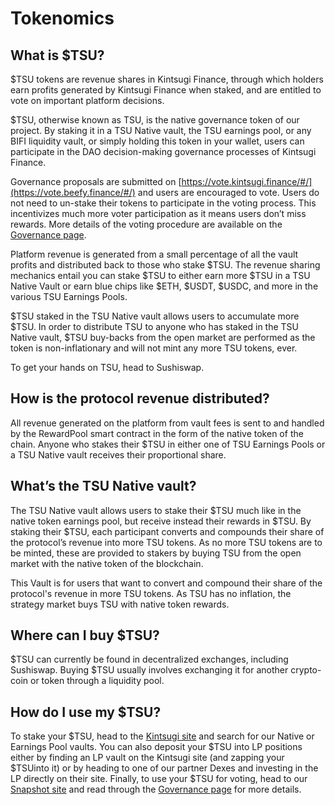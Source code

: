 # Tokenomics

## **What is $TSU?**

$TSU tokens are revenue shares in Kintsugi Finance, through which holders earn profits generated by Kintsugi Finance when staked, and are entitled to vote on important platform decisions.

$TSU, otherwise known as TSU, is the native governance token of our project. By staking it in a TSU Native vault, the TSU earnings pool, or any BIFI liquidity vault, or simply holding this token in your wallet, users can participate in the DAO decision-making governance processes of Kintsugi Finance.&#x20;

Governance proposals are submitted on [https://vote.kintsugi.finance/#/](https://vote.beefy.finance/#/) and users are encouraged to vote. Users do not need to un-stake their tokens to participate in the voting process. This incentivizes much more voter participation as it means users don’t miss rewards. More details of the voting procedure are available on the [Governance page](../../community-governance/governance.md).

Platform revenue is generated from a small percentage of all the vault profits and distributed back to those who stake $TSU. The revenue sharing mechanics entail you can stake $TSU to either earn more $TSU in a TSU Native Vault or earn blue chips like $ETH, $USDT, $USDC, and more in the various TSU Earnings Pools.



$TSU staked in the TSU Native vault allows users to accumulate more $TSU. In order to distribute TSU to anyone who has staked in the TSU Native vault, $TSU buy-backs from the open market are performed as the token is non-inflationary and will not mint any more TSU tokens, ever.

To get your hands on TSU, head to Sushiswap.

## **How is the protocol revenue distributed?**

All revenue generated on the platform from vault fees is sent to and handled by the RewardPool smart contract in the form of the native token of the chain. Anyone who stakes their $TSU in either one of TSU Earnings Pools or a TSU Native vault receives their proportional share.

## **What’s the** TSU Native **vault?**

The TSU Native vault allows users to stake their $TSU much like in the native token earnings pool, but receive instead their rewards in $TSU. By staking their $TSU, each participant converts and compounds their share of the protocol’s revenue into more TSU tokens. As no more TSU tokens are to be minted, these are provided to stakers by buying TSU from the open market with the native token of the blockchain.

This Vault is for users that want to convert and compound their share of the protocol's revenue in more TSU tokens. As TSU has no inflation, the strategy market buys TSU with native token rewards.

## **Where can I buy $TSU?**

$TSU can currently be found in decentralized exchanges, including Sushiswap.        Buying $TSU usually involves exchanging it for another crypto-coin or token through a liquidity pool.

## **How do I use my $TSU?**

To stake your $TSU, head to the [Kintsugi site](https://app.kintsugi.finance) and search for our Native or Earnings Pool vaults. You can also deposit your $TSU into LP positions either by finding an LP vault on the Kintsugi site (and zapping your $TSUinto it) or by heading to one of our partner Dexes and investing in the LP directly on their site. Finally, to use your $TSU for voting, head to our [Snapshot site](https://vote.kintsugi.finance) and read through the [Governance page](../../community-governance/governance.md) for more details.
